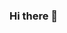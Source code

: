 ### Hi there 👋

<!--
**Aidan-Zucosky/Aidan-Zucosky** is a ✨ _special_ ✨ repository because its `README.md` (this file) appears on your GitHub profile.

Here are some ideas to get you started:

- 🔭 I’m currently working on getting my bachelor's degree from Northeastern University
- 🌱 I’m currently learning Data Science and Mathamatics
- 👯 I’m looking to collaborate on ...
- 🤔 I’m looking for help with ...
- 💬 Ask me about ...
- 📫 How to reach me: email: Zucosky.a@Northeastern.edu
- 😄 Pronouns: He/They/She
- ⚡ Fun fact: You only need a parachute if you want to go sky diving twice!
-->
